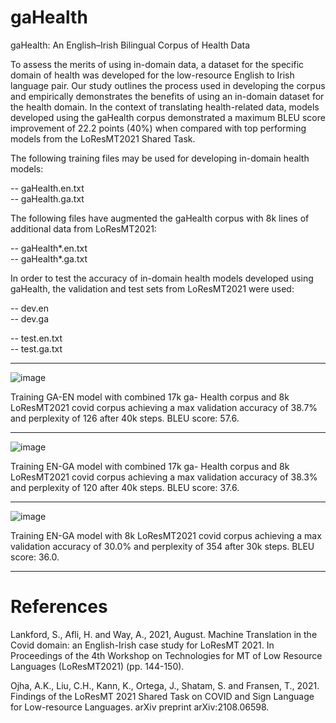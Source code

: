 # gaHealth
gaHealth: An English–Irish Bilingual Corpus of Health Data

To assess the merits of using in-domain data, a dataset for the specific domain of health was developed for the low-resource English to Irish language pair. Our study outlines the process used in developing the corpus and empirically demonstrates the benefits of using an in-domain dataset for the health domain. In the context of translating health-related data, models developed using the gaHealth corpus demonstrated a maximum BLEU score improvement of 22.2 points (40%) when compared with top performing models from the LoResMT2021 Shared Task.

The following training files may be used for developing in-domain health models:

-- gaHealth.en.txt
<br />-- gaHealth.ga.txt

The following files have augmented the gaHealth corpus with 8k lines of additional data from LoResMT2021:

-- gaHealth*.en.txt
<br />-- gaHealth*.ga.txt

In order to test the accuracy of in-domain health models developed using gaHealth, the validation and test sets from LoResMT2021 were used:

-- dev.en
<br />-- dev.ga

-- test.en.txt
<br />-- test.ga.txt

***

![image](https://user-images.githubusercontent.com/29402225/149958050-1d2c1385-7e3a-49d7-bd3d-a936044df529.png)

Training GA-EN model with combined 17k ga- Health corpus and 8k LoResMT2021 covid corpus achieving a max validation accuracy of 38.7% and perplexity of 126 after 40k steps. BLEU score: 57.6.

***

![image](https://user-images.githubusercontent.com/29402225/149958414-a1fb2364-1d52-45c2-af04-35c93f9d9753.png)

Training EN-GA model with combined 17k ga- Health corpus and 8k LoResMT2021 covid corpus achieving a max validation accuracy of 38.3% and perplexity of 120 after 40k steps. BLEU score: 37.6.

***

![image](https://user-images.githubusercontent.com/29402225/149958511-1a64b72f-e865-4d3f-b0f9-92e4e5a58436.png)

Training EN-GA model with 8k LoResMT2021 covid corpus achieving a max validation accuracy of 30.0% and perplexity of 354 after 30k steps. BLEU score: 36.0.

***

# References
Lankford, S., Afli, H. and Way, A., 2021, August. Machine Translation in the Covid domain: an English-Irish case study for LoResMT 2021. In Proceedings of the 4th Workshop on Technologies for MT of Low Resource Languages (LoResMT2021) (pp. 144-150).

Ojha, A.K., Liu, C.H., Kann, K., Ortega, J., Shatam, S. and Fransen, T., 2021. 
Findings of the LoResMT 2021 Shared Task on COVID and Sign Language for Low-resource Languages. arXiv preprint arXiv:2108.06598.
